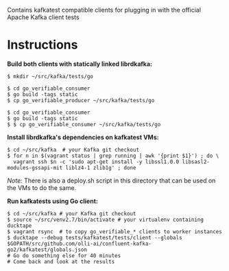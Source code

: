 Contains kafkatest compatible clients for plugging in with the official Apache Kafka client tests

# Instructions

**Build both clients with statically linked librdkafka:**

    $ mkdir ~/src/kafka/tests/go

    $ cd go_verifiable_consumer
    $ go build -tags static
    $ cp go_verifiable_producer ~/src/kafka/tests/go

    $ cd go_verifiable_consumer
    $ go build -tags static
    $ $ cp go_verifiable_consumer ~/src/kafka/tests/go

**Install librdkafka's dependencies on kafkatest VMs:**

    $ cd ~/src/kafka  # your Kafka git checkout
    $ for n in $(vagrant status | grep running | awk '{print $1}') ; do \
      vagrant ssh $n -c 'sudo apt-get install -y libssl1.0.0 libsasl2-modules-gssapi-mit liblz4-1 zlib1g' ; done

_Note_: There is also a deploy.sh script in this directory that can be
used on the VMs to do the same.

**Run kafkatests using Go client:**

    $ cd ~/src/kafka # your Kafka git checkout
    $ source ~/src/venv2.7/bin/activate # your virtualenv containing ducktape
    $ vagrant rsync  # to copy go_verifiable_* clients to worker instances
    $ ducktape --debug tests/kafkatest/tests/client --globals $GOPATH/src/github.com/olli-ai/confluent-kafka-go2/kafkatest/globals.json
    # Go do something else for 40 minutes
    # Come back and look at the results
